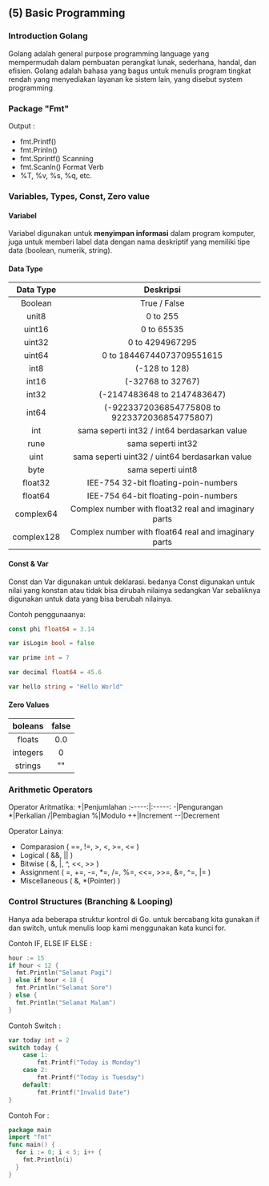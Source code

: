 ## (5) Basic Programming

### Introduction Golang

Golang adalah general purpose programming language yang mempermudah dalam pembuatan perangkat lunak, sederhana, handal, dan efisien. Golang adalah bahasa yang bagus untuk menulis program tingkat rendah yang menyediakan layanan ke sistem lain, yang disebut system programming

### Package "Fmt"

Output :

- fmt.Printf()
- fmt.Prinln()
- fmt.Sprintf()
  Scanning
- fmt.Scanln()
  Format Verb
- %T, %v, %s, %q, etc.

### Variables, Types, Const, Zero value

#### Variabel

Variabel digunakan untuk **menyimpan informasi** dalam program komputer, juga untuk memberi label data dengan nama deskriptif yang memiliki tipe data (boolean, numerik, string).

#### Data Type

| **Data Type** |                    **Deskripsi**                     |
| :-----------: | :--------------------------------------------------: |
|    Boolean    |                     True / False                     |
|     unit8     |                       0 to 255                       |
|    uint16     |                      0 to 65535                      |
|    uint32     |                   0 to 4294967295                    |
|    uint64     |              0 to 18446744073709551615               |
|     int8      |                    (-128 to 128)                     |
|     int16     |                  (-32768 to 32767)                   |
|     int32     |             (-2147483648 to 2147483647)              |
|     int64     |    (-9223372036854775808 to 9223372036854775807)     |
|      int      |     sama seperti int32 / int64 berdasarkan value     |
|     rune      |                  sama seperti int32                  |
|     uint      |    sama seperti uint32 / uint64 berdasarkan value    |
|     byte      |                  sama seperti uint8                  |
|    float32    |         IEE-754 32-bit floating-poin-numbers         |
|    float64    |         IEE-754 64-bit floating-poin-numbers         |
|   complex64   | Complex number with float32 real and imaginary parts |
|  complex128   | Complex number with float64 real and imaginary parts |

#### Const & Var

Const dan Var digunakan untuk deklarasi. bedanya Const digunakan untuk nilai yang konstan atau tidak bisa dirubah nilainya sedangkan Var sebaliknya digunakan untuk data yang bisa berubah nilainya.

Contoh penggunaanya:

```go
const phi float64 = 3.14

var isLogin bool = false

var prime int = 7

var decimal float64 = 45.6

var hello string = "Hello World"
```

#### Zero Values

| boleans  | false |
| :------: | :---: |
|  floats  |  0.0  |
| integers |   0   |
| strings  |  ""   |

### Arithmetic Operators

Operator Aritmatika:
+|Penjumlahan
:-----:|:-----:
-|Pengurangan
\*|Perkalian
/|Pembagian
%|Modulo
++|Increment
--|Decrement

Operator Lainya:

- Comparasion ( ==, !=, >, <, >=, <= )
- Logical ( &&, || )
- Bitwise ( &, |, ^, <<, >> )
- Assignment ( =, +=, -=, \*=, /=, %=, <<=, >>=, &=, ^=, |= )
- Miscellaneous ( &, \*(Pointer) )

### Control Structures (Branching & Looping)

Hanya ada beberapa struktur kontrol di Go. untuk bercabang kita gunakan if dan switch, untuk menulis loop kami menggunakan kata kunci for.

Contoh IF, ELSE IF ELSE :

```go
hour := 15
if hour < 12 {
  fmt.Println("Selamat Pagi")
} else if hour < 18 {
  fmt.Println("Selamat Sore")
} else {
  fmt.Println("Selamat Malam")
}

```

Contoh Switch :

```go
var today int = 2
switch today {
    case 1:
        fmt.Printf("Today is Monday")
    case 2:
        fmt.Printf("Today is Tuesday")
    default:
        fmt.Printf("Invalid Date")
}
```

Contoh For :

```go
package main
import "fmt"
func main() {
  for i := 0; i < 5; i++ {
    fmt.Println(i)
  }
}
```
